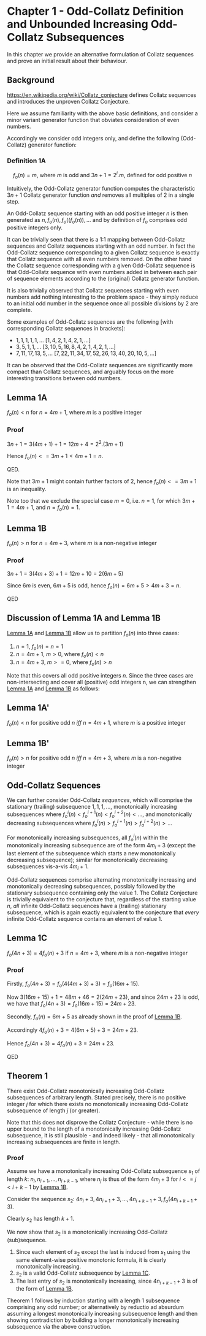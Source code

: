 # Chapter 1 - Odd-Collatz Definition and Unbounded Increasing Odd-Collatz Subsequences

In this chapter we provide an alternative formulation of Collatz sequences and prove an initial result about their behaviour.

## Background

https://en.wikipedia.org/wiki/Collatz_conjecture defines Collatz sequences and introduces the unproven Collatz Conjecture.

Here we assume familiarity with the above basic definitions, and consider a minor variant generator function that obviates consideration of even numbers.

Accordingly we consider odd integers only, and define the following (Odd-Collatz) generator function:

### Definition 1A

&nbsp;&nbsp;&nbsp;&nbsp;$`f_o(n) = m`$, where $`m`$ is odd and $`3n + 1 = 2^i.m`$, defined for odd positive $`n`$
 
Intuitively, the Odd-Collatz generator function computes the characteristic $`3n+1`$ Collatz generator function _and_ removes all multiples of $`2`$ in a single step.

An Odd-Collatz sequence starting with an odd positive integer $`n`$ is then generated as $`n, f_o(n), f_o((f_o(n)), \dots`$ and by definition of $`f_o`$ comprises odd positive integers only.

It can be trivially seen that there is a 1:1 mapping between Odd-Collatz sequences and Collatz sequences starting with an odd number. In fact the Odd-Collatz sequence corresponding to a given Collatz sequence is exactly that Collatz sequence with all even numbers removed. On the other hand the Collatz sequence corresponding with a given Odd-Collatz sequence is that Odd-Collatz sequence with even numbers added in between each pair of sequence elements according to the (original) Collatz generator function.

It is also trivially observed that Collatz sequences starting with even numbers add nothing interesting to the problem space - they simply reduce to an initial odd number in the sequence once all possible divisions by $`2`$ are complete.

Some examples of Odd-Collatz sequences are the following [with corresponding Collatz sequences in brackets]:

 - $`1, 1, 1, 1, 1, ...`$ [$`1, 4, 2, 1, 4, 2, 1, ...`$]
 - $`3, 5, 1, 1, ...`$ [$`3, 10, 5, 16, 8, 4, 2, 1, 4, 2, 1, ...`$]
 - $`7, 11, 17, 13, 5, ...`$ [$`7, 22, 11, 34, 17, 52, 26, 13, 40, 20, 10, 5, ...`$]

It can be observed that the Odd-Collatz sequences are significantly more compact than Collatz sequences, and arguably focus on the more interesting transitions between odd numbers. 

## Lemma 1A

$`f_o(n) < n`$ for $`n = 4m+1`$, where $`m`$ is a positive integer

### Proof

$`3n+1 = 3(4m+1) + 1 = 12m + 4 = 2^2.(3m+1)`$

Hence $`f_o(n) <= 3m+1 < 4m+1 = n`$.

QED.

Note that $`3m+1`$ might contain further factors of $`2`$, hence $`f_o(n) <= 3m+1`$ is an inequality.

Note too that we exclude the special case $`m = 0`$, i.e. $`n = 1`$, for which $`3m+1 = 4m+1`$, and $`n = f_o(n) = 1`$.

## Lemma 1B

$`f_o(n) > n`$ for $`n = 4m+3`$, where $`m`$ is a non-negative integer

### Proof

$`3n+1 = 3(4m+3) + 1 = 12m + 10 = 2(6m+5)`$

Since $`6m`$ is even, $`6m+5`$ is odd, hence $`f_o(n) = 6m+5 > 4m+3 = n`$.

QED

## Discussion of Lemma 1A and Lemma 1B

[Lemma 1A](#lemma-1a) and [Lemma 1B](#lemma-1b) allow us to partition $`f_o(n)`$ into three cases:
  1. $`n = 1`$, $`f_o(n) = n = 1`$
  2. $`n = 4m+1`$, $`m > 0`$, where $`f_o(n) < n`$
  3. $`n = 4m+3`$, $`m >= 0`$, where $`f_o(n) > n`$

Note that this covers all odd positive integers $`n`$. Since the three cases are non-intersecting and cover all (positive) odd integers n, we can strengthen [Lemma 1A](#lemma-1a) and [Lemma 1B](#lemma-1b) as follows:

## Lemma 1A'

$`f_o(n) < n`$ for positive odd $`n`$ *iff* $`n = 4m+1`$, where $`m`$ is a positive integer

## Lemma 1B'

$`f_o(n) > n`$ for positive odd $`n`$ *iff* $`n = 4m+3`$, where $`m`$ is a non-negative integer

## Odd-Collatz Sequences

We can further consider Odd-Collatz _sequences_, which will comprise the stationary (trailing) subsequence $`1, 1, 1, \dots`$, monotonically increasing subsequences where $`f_o^i(n) < f_o^{i+1}(n) < f_o^{i+2}(n) < \dots`$, and monotonically decreasing subsequences where $`f_o^i(n) > f_o^{i+1}(n) > f_o^{i+2}(n) > \dots`$

For monotonically increasing subsequences, all $`f_o^i(n)`$ within the monotonically increasing subsequence are of the form $`4m_i+3`$ (except the last element of the subsequence which starts a new monotonically decreasing subsequence); similar for monotonically decreasing subsequences vis-a-vis $`4m_i+1`$.

Odd-Collatz sequences comprise alternating monotonically increasing and monotonically decreasing subsequences, possibly followed by the stationary subsequence containing only the value $`1`$. The Collatz Conjecture is trivially equivalent to the conjecture that, regardless of the starting value $`n`$, _all_ infinite Odd-Collatz sequences have a (trailing) stationary subsequence, which is again exactly equivalent to the conjecture that _every_ infinite Odd-Collatz sequence contains an element of value $`1`$.

## Lemma 1C

$`f_o(4n+3) = 4f_o(n)+3`$ if $`n = 4m+3`$, where $`m`$ is a non-negative integer

### Proof

Firstly, $`f_o(4n+3) = f_o(4(4m+3)+3) = f_o(16m+15)`$.

Now $`3(16m+15)+1 = 48m+46 = 2(24m+23)`$, and since $`24m+23`$ is odd, we have that $`f_o(4n+3) = f_o(16m+15) = 24m+23`$.

Secondly, $`f_o(n) = 6m+5`$ as already shown in the proof of [Lemma 1B](#lemma-1b).

Accordingly $`4f_o(n)+3 = 4(6m+5)+3 = 24m+23`$.

Hence $`f_o(4n+3) = 4f_o(n)+3 = 24m+23`$.

QED

## Theorem 1

There exist Odd-Collatz monotonically increasing Odd-Collatz subsequences of arbitrary length. Stated precisely, there is no positive integer $`j`$ for which there exists no monotonically increasing Odd-Collatz subsequence of length $`j`$ (or greater).

Note that this does not disprove the Collatz Conjecture - while there is no upper bound to the length of a monotonically increasing Odd-Collatz subsequence, it is still plausible - and indeed likely - that all monotonically increasing subsequences are finite in length.

### Proof

Assume we have a monotonically increasing Odd-Collatz subsequence $`s_1`$ of length $`k`$: $`n_{i}, n_{i+1}, \dots, n_{i+k-1}`$, where $`n_{j}`$ is thus of the form $`4m_{j}+3`$ for $`i <= j < i+k-1`$ by [Lemma 1B](#lemma-1b).

Consider the sequence $`s_{2}`$: $`4n_{i}+3, 4n_{i+1}+3, \dots, 4n_{i+k-1}+3, f_o(4n_{i+k-1}+3)`$.

Clearly $`s_{2}`$ has length $`k+1`$.

We now show that $`s_{2}`$ is a monotonically increasing Odd-Collatz (sub)sequence.

  1. Since each element of $`s_{2}`$ except the last is induced from $`s_{1}`$ using the same element-wise positive monotonic formula, it is clearly monotonically increasing.
  2. $`s_{2}`$ is a valid Odd-Collatz subsequence by [Lemma 1C](#lemma-1c).
  3. The last entry of $`s_{2}`$ is monotonically increasing, since $`4n_{i+k-1}+3`$ is of the form of [Lemma 1B](#lemma-1b).

Theorem 1 follows by induction starting with a length $`1`$ subsequence comprising any odd number; or alternatively by reductio ad absurdum assuming a longest monotonically increasing subsequence length and then showing contradiction by building a longer monotonically increasing subsequence via the above construction.
